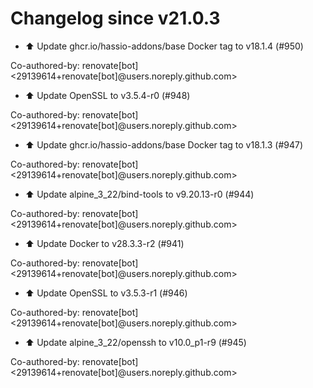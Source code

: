 # Changelog since v21.0.3
- ⬆️ Update ghcr.io/hassio-addons/base Docker tag to v18.1.4 (#950)

Co-authored-by: renovate[bot] <29139614+renovate[bot]@users.noreply.github.com> 
- ⬆️ Update OpenSSL to v3.5.4-r0 (#948)

Co-authored-by: renovate[bot] <29139614+renovate[bot]@users.noreply.github.com> 
- ⬆️ Update ghcr.io/hassio-addons/base Docker tag to v18.1.3 (#947)

Co-authored-by: renovate[bot] <29139614+renovate[bot]@users.noreply.github.com> 
- ⬆️ Update alpine_3_22/bind-tools to v9.20.13-r0 (#944)

Co-authored-by: renovate[bot] <29139614+renovate[bot]@users.noreply.github.com> 
- ⬆️ Update Docker to v28.3.3-r2 (#941)

Co-authored-by: renovate[bot] <29139614+renovate[bot]@users.noreply.github.com> 
- ⬆️ Update OpenSSL to v3.5.3-r1 (#946)

Co-authored-by: renovate[bot] <29139614+renovate[bot]@users.noreply.github.com> 
- ⬆️ Update alpine_3_22/openssh to v10.0_p1-r9 (#945)

Co-authored-by: renovate[bot] <29139614+renovate[bot]@users.noreply.github.com> 
